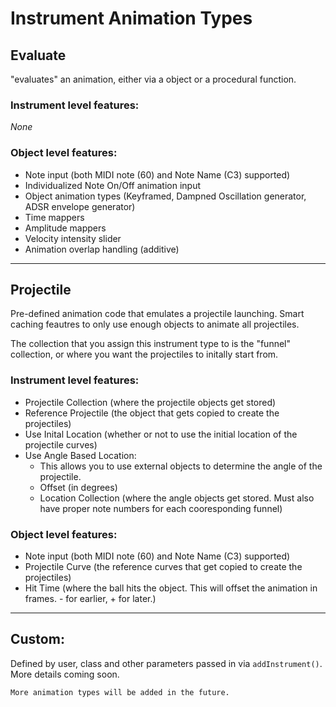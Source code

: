 # Instrument Animation Types

## Evaluate
"evaluates" an animation, either via a object or a procedural function.


### Instrument level features:

*None*

### Object level features:
* Note input (both MIDI note (60) and Note Name (C3) supported)
* Individualized Note On/Off animation input
* Object animation types (Keyframed, Dampned Oscillation generator, ADSR envelope generator)
* Time mappers
* Amplitude mappers
* Velocity intensity slider
* Animation overlap handling (additive)

<hr>

## Projectile

Pre-defined animation code that emulates a projectile launching. Smart caching feautres to only use enough objects to animate all projectiles.

The collection that you assign this instrument type to is the "funnel" collection, or where you want the projectiles to initally start from. 

### Instrument level features:
* Projectile Collection (where the projectile objects get stored)
* Reference Projectile (the object that gets copied to create the projectiles)
* Use Inital Location (whether or not to use the initial location of the projectile curves)
* Use Angle Based Location:
    * This allows you to use external objects to determine the angle of the projectile.
    * Offset (in degrees)
    * Location Collection (where the angle objects get stored. Must also have proper note numbers for each cooresponding funnel)

### Object level features:
* Note input (both MIDI note (60) and Note Name (C3) supported)
* Projectile Curve (the reference curves that get copied to create the projectiles)
* Hit Time (where the ball hits the object. This will offset the animation in frames. - for earlier, + for later.)

<hr>

## Custom:

Defined by user, class and other parameters passed in via `addInstrument()`.
More details coming soon.

```{note}
More animation types will be added in the future.
```
